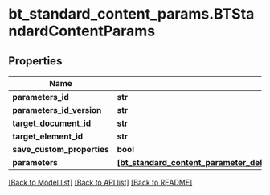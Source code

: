 # bt_standard_content_params.BTStandardContentParams

## Properties
Name | Type | Description | Notes
------------ | ------------- | ------------- | -------------
**parameters_id** | **str** |  | [optional] 
**parameters_id_version** | **str** |  | [optional] 
**target_document_id** | **str** |  | [optional] 
**target_element_id** | **str** |  | [optional] 
**save_custom_properties** | **bool** |  | [optional] 
**parameters** | [**[bt_standard_content_parameter_definition.BTStandardContentParameterDefinition]**](BTStandardContentParameterDefinition.md) |  | [optional] 

[[Back to Model list]](../README.md#documentation-for-models) [[Back to API list]](../README.md#documentation-for-api-endpoints) [[Back to README]](../README.md)


